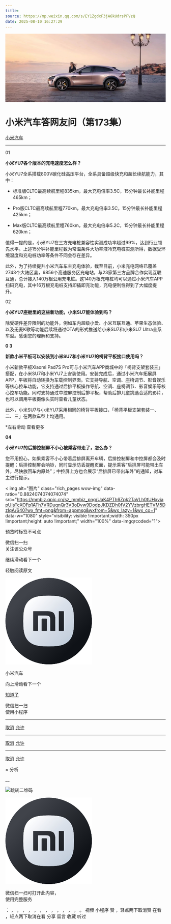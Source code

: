 ```yaml
---
title: 
source: https://mp.weixin.qq.com/s/EY1ZgdxF3jA6kUdrsPFVzQ
date: 2025-08-10 16:27:29
---
```


![cover_image](images/img_081d9e4d.jpg)


#  小米汽车答网友问（第173集）


[ 小米汽车 ](<javascript:void\(0\);>)

______

01

**小米YU7各个版本的充电速度怎么样？**

小米YU7全系搭载800V碳化硅高压平台，全系具备超级快充和超长续航能力，其中：

  * 标准版CLTC最高续航里程835km，最大充电倍率3.5C，15分钟最长补能里程465km；

  * Pro版CLTC最高续航里程770km，最大充电倍率3.5C，15分钟最长补能里程425km；

  * Max版CLTC最高续航里程760km，最大充电倍率5.2C，15分钟最长补能里程620km；

值得一提的是，小米YU7在三方充电桩兼容性实测成功率超过99%，达到行业领先水平。上述15分钟补能里程数为常温条件大功率液冷充电桩实测所得，数据受环境温度和充电桩功率等条件不同会存在差异。

此外，为了持续提升小米汽车车主充电体验，截至目前，小米充电网络已覆盖2743个大陆区县，6856个高速服务区充电站，与23家第三方品牌合作实现互联互通，总计接入140万根公用充电桩。这140万根充电桩均可以通过小米汽车APP扫码充电，其中16万根充电桩支持即插即充功能，充电便利性得到了大幅度提升。

02

**小米YU7座舱里的这些新功能，小米****SU7****能体验到吗？**

除受硬件差异限制的功能外，例如车内超级小爱、小米互联互通、苹果生态体验、以及无麦K歌等功能后续将通过OTA的形式推送给小米SU7和小米SU7 Ultra全系车型。感谢您的理解和支持。

**0 3**

**新款****小米平板****可以安装到小米****SU7****和小米YU7的椅背****平板****接口使用吗？**

小米新款平板Xiaomi Pad7S Pro可与小米汽车APP商城中的「椅背支架套装三」搭配，在小米SU7和小米YU7上安装使用。安装完成后，通过小米汽车拓展屏 APP，平板将自动转换为车载控制界面。它支持导航、空调、座椅调节、影音娱乐等核心控车功能，它支持通过后排平板操作导航、空调、座椅调节、影音娱乐等核心控车功能。同时支持通过中控屏控制后排平板，帮助后排儿童挑选合适的影片，也可以调用平板摄像头实时查看儿童状态。

此外，小米SU7与小米YU7采用相同的椅背平板接口，「椅背平板支架套装一、二、三」在两款车型上均通用。

*左右滑动 查看更多

  

**04**

**小米YU7的后排控制屏不小心被****乘客****带走了，怎么办？**

您不用担心，如果乘客不小心带着后排屏离开车辆，后排控制屏和中控屏都会及时提醒：后排控制屏会响铃，同时显示防丢提醒页面，提示乘客“后排屏可能带出车外，尽快放回车内原处”；中控屏上方也会展示“后排屏已带出车外”的通知，对车主进行提示。

  

  

  

< img alt="图片" class="rich_pages wxw-img" data-ratio="0.8824074074074074" src="https://mmbiz.qpic.cn/sz_mmbiz_png/UaK4PTh6Zpk2TaVLh0tUHxviapUIsTcXOFp1ATh7VRDuqnQr3V3oDvw9DodpJKDZDh0fV2YVzbrgHETVM5DzIqA/640?wx_fmt=png&from=appmsg&wxfrom=5&wx_lazy=1&wx_co=1" data-w="1080" style="visibility: visible !important;width: 350px !important;height: auto !important;" width="100%" data-imgqrcoded="1">[](<>)

预览时标签不可点

微信扫一扫  
关注该公众号

继续滑动看下一个

轻触阅读原文

![img_97d833da.jpg](images/img_97d833da.jpg)

小米汽车 

向上滑动看下一个

[知道了](<javascript:;>)

微信扫一扫  
使用小程序

****

[取消](<javascript:void\(0\);>) [允许](<javascript:void\(0\);>)

****

[取消](<javascript:void\(0\);>) [允许](<javascript:void\(0\);>)

****

[取消](<javascript:void\(0\);>) [允许](<javascript:void\(0\);>)

× 分析

__

![跳转二维码]()

![作者头像](images/img_97d833da.jpg)

微信扫一扫可打开此内容，  
使用完整服务

： ， ， ， ， ， ， ， ， ， ， ， ， 。 视频 小程序 赞 ，轻点两下取消赞 在看 ，轻点两下取消在看 分享 留言 收藏 听过